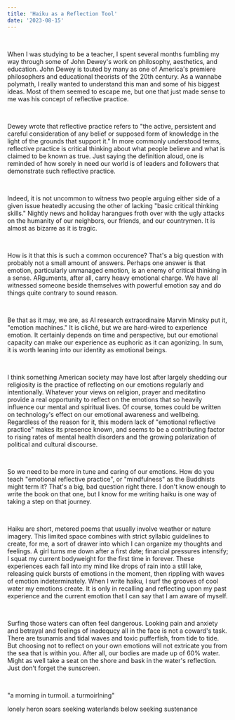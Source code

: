 ```yaml
---
title: 'Haiku as a Reflection Tool'
date: '2023-08-15'
---
```


&nbsp;

When I was studying to be a teacher, I spent several months fumbling my way through some of John Dewey's work on philosophy, aesthetics, and education. John Dewey is touted by many as one of America's premiere philosophers and educational theorists of the 20th century. As a wannabe polymath, I really wanted to understand this man and some of his biggest ideas. Most of them seemed to escape me, but one that just made sense to me was his concept of reflective practice. 

&nbsp;

Dewey wrote that reflective practice refers to "the active, persistent and careful consideration of any belief or supposed form of knowledge in the light of the grounds that support it." In more commonly understood terms, reflective practice is critical thinking about what people believe and what is claimed to be known as true. Just saying the definition aloud, one is reminded of how sorely in need our world is of leaders and followers that demonstrate such reflective practice. 

&nbsp; 

Indeed, it is not uncommon to witness two people arguing either side of a given issue heatedly accusing the other of lacking "basic critical thinking skills." Nightly news and holiday harangues froth over with the ugly attacks on the humanity of our neighbors, our friends, and our countrymen. It is almost as bizarre as it is tragic.

&nbsp;

How is it that this is such a common occurence? That's a big question with probably not a small amount of answers. Perhaps one answer is that emotion, particularly unmanaged emotion, is an enemy of critical thinking in a sense. ARguments, after all, carry heavy emotional charge. We have all witnessed someone beside themselves with powerful emotion say and do things quite contrary to sound reason. 

&nbsp;

Be that as it may, we are, as AI research extraordinaire Marvin Minsky put it, "emotion machines." It is cliché, but we are hard-wired to experience emotion. It certainly depends on time and perspective, but our emotional capacity can make our experience as euphoric as it can agonizing. In sum, it is worth leaning into our identity as emotional beings. 

&nbsp;

I think something American society may have lost after largely shedding our religiosity is the practice of reflecting on our emotions regularly and intentionally. Whatever your views on religion, prayer and meditatino provide a real opportunity to reflect on the emotions that so heavily influence our mental and spiritual lives. Of course, tomes could be written on technology's effect on our emotional awareness and wellbeing. Regardless of the reason for it, this modern lack of "emotional reflective practice" makes its presence known, and seems to be a contributing factor to rising rates of mental health disorders and the growing polarization of political and cultural discourse. 

&nbsp;

So we need to be more in tune and caring of our emotions. How do you teach "emotional reflective practice", or "mindfulness" as the Buddhists might term it? That's a big, bad question right there. I don't know enough to write the book on that one, but I know for me writing haiku is one way of taking a step on that journey. 

&nbsp;

Haiku are short, metered poems that usually involve weather or nature imagery. This limited space combines with strict syllabic guidelines to create, for me, a sort of drawer into which I can organize my thoughts and feelings. A girl turns me down after a first date; financial pressures intensify; I squat my current bodyweight for the first time in forever. These experiences each fall into my mind like drops of rain into a still lake, releasing quick bursts of emotions in the moment, then rippling with waves of emotion indeterminately. When I write haiku, I surf the grooves of cool water my emotions create. It is only in recalling and reflecting upon my past experience and the current emotion that I can say that I am aware of myself. 

&nbsp;

Surfing those waters can often feel dangerous. Looking pain and anxiety and betrayal and feelings of inadequcy all in the face is not a coward's task. There are tsunamis and tidal waves and toxic pufferfish, from tide to tide. But choosing not to reflect on your own emotions will not extricate you from the sea that is within you. After all, our bodies are made up of 60% water. Might as well take a seat on the shore and bask in the water's reflection. Just don't forget the sunscreen.

&nbsp;


"a morning in turmoil. a turmoirlning"

lonely heron soars
seeking waterlands below
seeking sustenance
